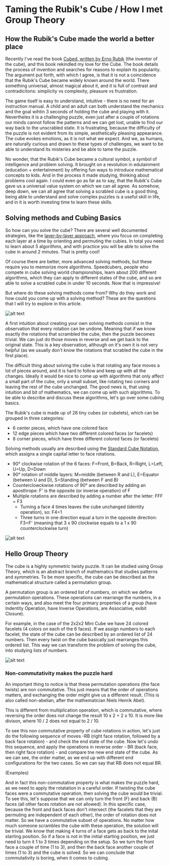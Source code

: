 # Taming the Rubik's Cube / How I met Group Theory

## How the Rubik's Cube made the world a better place

Recently I've read the book [Cubed, written by Erno Rubik](https://semmi88.github.io/book_reviews/cubed.html) (the inventor of the cube), and this book rekindled my love for the Cube. The book details the process of invention and searches for reasons to explain its popularity. The argument put forth, with which I agree, is that it is not a coincidence that the Rubik's Cube became widely known around the world. There something universal, almost magical about it, and it is full of contrast and contradicitons: simplicity vs complexity, pleasure vs frustration.

The game itself is easy to understand, intuitive - there is no need for an instruction manual. A child and an adult can both understand the mechanics and the goal wihtin 3 seconds of holding the cube and playing with it. Nevertheles it is a challenging puzzle, even just after a couple of rotations our minds cannot follow the patterns and we can get lost, unable to find our way back to the unscrabled state. It is frustrating, because the difficulty of the puzzle is not evident from its simple, aesthetically pleasing appearance. The cube evokes emotions, as it is not what we expect. And we, as humans, are naturally curious and drawn to these types of challenges, we want to be able to understand its misteries and be able to tame the puzzle.

No wonder, that the Rubik's Cube became a cultural symbol, a symbol of intelligence and problem solving. It brought on a revolution in edutainment (education + entertainment) by offering fun ways to introduce mathematical concepts to kids. And in the process it made studying, thinking about problems cool again. I could even go as far as to say, that the Rubik's Cube gave us a universal value system on which we can all agree. As somehow, deep down, we can all agree that solving a scrabled cube is a good thing, being able to understand and solve complex puzzles is a useful skill in life, and in it is worth investing time to learn these skills.

## Solving methods and Cubing Basics

So how can you solve the cube? There are several well documented strategies, like the [layer-by-layer approach](https://ruwix.com/the-rubiks-cube/how-to-solve-the-rubiks-cube-beginners-method/), where you focus on completing each layer at a time by orienting and permuting the cubies. In total you need to learn about 5 algorithms, and with practice you will be able to solve the cube in around 2 minutes. That is pretty cool!  

Of course there are better, more advanced solving methods, but these require you to memorize more algorithms. Speedcubers, people who compete in cube solving world championships, learn about 200 different algorithms, which they can apply to different states of the cube, and so are able to solve a scrabled cube in under 10 seconds. Now that is impressive!

But where do these solving methods come from? Why do they work and how could you come up with a solving method? These are the questions that I will try to explore in this article. 

![alt text](bender_cube.jpg "Bender meme, come up with my own algorithms")

A first intuition about creating your own solving methods consist in the observation that every rotation can be undone. Meaning that if we know exactly the rotations that scrambled the cube, then the puzzle becomes trivial. We can just do those moves in reverse and we get back to the original state. This is a key observation, although on it's own it is not very helpful (as we usually don't know the rotations that scrabled the cube in the first place).

The difficult thing about solving the cube is that rotating any face moves a lot of pieces around, and it is hard to follow and keep up with all the changes. Ideally it would be nice to come up with algorithms that only affect a small part of the cube, only a small subset, like rotating two corners and leaving the rest of the cube unchanged. The good news is, that using intuition and bit of mathematics, we can come up with such algorithms. To be able to describe and discuss these algorithms, let's go over some cubing basics.

The Rubik's cube is made up of 26 tiny cubes (or cubelets), which can be grouped in three categories:
 - 6 center pieces, which have one colored face
 - 12 edge pieces which have two different colored faces (or facelets)
 - 8 corner pieces, which have three different colored faces (or facelets)

Solving methods usually are described using the [Standard Cube Notation](https://ruwix.com/the-rubiks-cube/notation/), which assigns a single capital letter to face rotations. 
 - 90° clockwise rotation of the 6 faces: F=Front, B=Back, R=Right, L=Left, U=Up, D=Down
 - 90° rotation of middle layers: M=middle (between R and L), E=Equator (between U and D), S=Standing (between F and B)
 - Counterclowckwise rotations of 90° are described by adding an aposthrope: F' is the opposite (or inverse operation) of F
 - Multiple rotations are described by adding a number after the letter: FFF = F3
   - Turning a face 4 times leaves the cube unchanged (identity operation), so: F4=1
   - Three turns in one direction equal a turn in the opposite direction: F3=F' (meaning that 3 x 90 clockwise equals to a 1 x 90 counterclockwise turn)

![alt text](standard_cubing_notation.jpg  "Standard Cubing Notation")

## Hello Group Theory

The cube is a highly symmetric twisty puzzle. It can be studied using Group Theory, which is an abstract branch of mathematics that studies patterns and symmetries. To be more specific, the cube can be described as the mathematical structure called a permutation group. 

A permutation group is an ordered list of numbers, on which we define permutation operations. These operations can rearrange the numbers, in a certain ways, and also meet the four primary properties of a group (have Indentity Operation, have Inverse Operations, are Associative, exibit Closure). 

For example, in the case of the 2x2x2 Mini Cube we have 24 colored facelets (4 colors on each of the 6 faces). If we assign numbers to each facelet, the state of the cube can be described by an ordered list of 24 numbers. Then every twist on the cube basically just rearranges this ordered list. This way we can transform the problem of solving the cube, into studying lists of numbers.

![alt text](permutation_group.png "Permutation Group")



### Non-commutativity makes the puzzle hard


An important thing to notice is that these permutation operations (the face twists) are non commutative. This just means that the order of operations matters, and exchanging the order might give us a different result. (This is also called non-abelian, after the mathematician Niels Henrik Abel).

This is different from multiplication operation, which is commutative, where reversing the order does not change the result 10 x 2 = 2 x 10. 
It is more like divison, where  10 / 2 does not equal to 2 / 10. 

To see this non commutative property of cube rotations in action, let's just do the following sequence of moves -RB (right face rotation, followed by a back face rotation) - and check the end state of the cube.
Now let's undo this sequence, and apply the operations in reverse order - BR (back face, then right face rotation) - and compare tne new end state of the cube. As we can see, the order matter, as we end up with different end configurations for the two cases. So we can say that RB does not equal BR. 


(Examples)


And in fact this non-commutative property is what makes the puzzle hard, as we need to apply the rotatation in a careful order. If twisting the cube faces were a commutative operation, then solving the cube would be trivial. To see this, let's suppose that we can only turn the front (F) and back (B) faces (all other faces rotation are not allowed). In this specific case, because the front and back faces don't intersect (the facelets that they are permuting are independent of each other), the order of rotation does not matter. So we have a commutative subset of operations. No matter how much someone scrambles the cube with these operation, the solution will be trivial. We know that making 4 turns of a face gets as back to the inital starting position. So if a face is not in the initial starting position, we just need to turn it 1 to 3 times depending on the setup. So we turn the front face a couple of time (1 to 3), and then the back face another couple of times (1 to 3) and the cube is solved. So we can conclude that commutativity is boring, when it comes to cubing.



